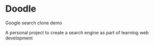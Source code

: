 # Doodle
Google search clone demo

A personal project to create a search engine as part of learning web development
